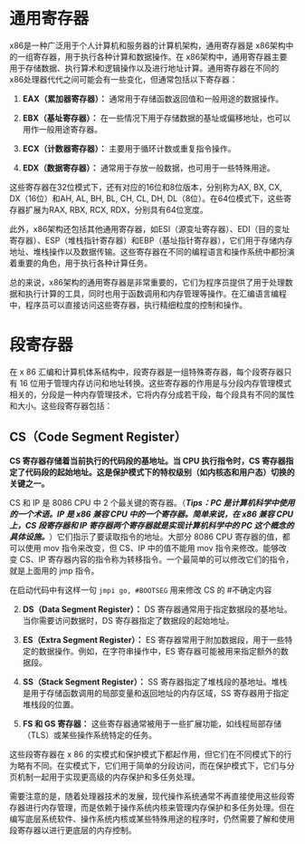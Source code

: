 # 通用寄存器

x86是一种广泛用于个人计算机和服务器的计算机架构，通用寄存器是 x86架构中的一组寄存器，用于执行各种计算和数据操作。在 x86架构中，通用寄存器主要用于存储数据、执行算术和逻辑操作以及进行地址计算。通用寄存器在不同的 x86处理器代代之间可能会有一些变化，但通常包括以下寄存器：

1. **EAX（累加器寄存器）：** 通常用于存储函数返回值和一般用途的数据操作。

2. **EBX（基址寄存器）：** 在一些情况下用于存储数据的基址或偏移地址，也可以用作一般用途寄存器。

3. **ECX（计数器寄存器）：** 主要用于循环计数或重复指令操作。

4. **EDX（数据寄存器）：** 通常用于存放一般数据，也可用于一些特殊用途。

这些寄存器在32位模式下，还有对应的16位和8位版本，分别称为AX, BX, CX, DX（16位）和AH, AL, BH, BL, CH, CL, DH, DL（8位）。在64位模式下，这些寄存器扩展为RAX, RBX, RCX, RDX，分别具有64位宽度。

此外，x86架构还包括其他通用寄存器，如ESI（源变址寄存器）、EDI（目的变址寄存器）、ESP（堆栈指针寄存器）和EBP（基址指针寄存器），它们用于存储内存地址、堆栈操作以及数据传输。这些寄存器在不同的编程语言和操作系统中都扮演着重要的角色，用于执行各种计算任务。

总的来说，x86架构的通用寄存器是非常重要的，它们为程序员提供了用于处理数据和执行计算的工具，同时也用于函数调用和内存管理等操作。在汇编语言编程中，程序员可以直接访问这些寄存器，执行精细粒度的控制和操作。

# 段寄存器

在 x 86 汇编和计算机体系结构中，段寄存器是一组特殊寄存器，每个段寄存器只有 16 位用于管理内存访问和地址转换。这些寄存器的作用是与分段内存管理模式相关的，分段是一种内存管理技术，它将内存分成若干段，每个段具有不同的属性和大小。这些段寄存器包括：
##  **CS（Code Segment Register）**

**CS 寄存器存储着当前执行的代码段的基地址。当 CPU 执行指令时，CS 寄存器指定了代码段的起始地址。这是保护模式下的特权级别（如内核态和用户态）切换的关键之一。**

CS 和 IP 是 8086 CPU 中 2 个最关键的寄存器。（***Tips：PC 是计算机科学中使用的一个术语。IP 是 x86 兼容 CPU 中的一个寄存器。简单来说，在 x86 兼容 CPU 上，CS 段寄存器和 IP 寄存器两个寄存器就是实现计算机科学中的 PC 这个概念的具体设施。***）它们指示了要读取指令的地址。大部分 8086 CPU 寄存器的值，都可以使用 mov 指令来改变，但 CS、IP 中的值不能用 mov 指令来修改。能够改变 CS、IP 寄存器内容的指令称为转移指令。一个最简单的可以修改它们的指令，就是上面用的 jmp 指令。

在启动代码中有这样一句 `jmpi go, #BOOTSEG` 用来修改 CS 的 #不确定内容

2. **DS（Data Segment Register）：** DS 寄存器通常用于指定数据段的基地址。当你需要访问数据时，DS 寄存器指定了数据段的起始地址。

3. **ES（Extra Segment Register）：** ES 寄存器常用于附加数据段，用于一些特定的数据操作。例如，在字符串操作中，ES 寄存器可能被用来指定额外的数据段。

4. **SS（Stack Segment Register）：** SS 寄存器指定了堆栈段的基地址。堆栈是用于存储函数调用的局部变量和返回地址的内存区域，SS 寄存器用于指定堆栈段的位置。

5. **FS 和 GS 寄存器：** 这些寄存器通常被用于一些扩展功能，如线程局部存储（TLS）或某些操作系统特定的任务。

这些段寄存器在 x 86 的实模式和保护模式下都起作用，但它们在不同模式下的行为略有不同。在实模式下，它们用于简单的分段访问，而在保护模式下，它们与分页机制一起用于实现更高级的内存保护和多任务处理。

需要注意的是，随着处理器技术的发展，现代操作系统通常不再直接使用这些段寄存器进行内存管理，而是依赖于操作系统内核来管理内存保护和多任务处理。但在编写底层系统软件、操作系统内核或某些特殊用途的程序时，仍然需要了解和使用段寄存器以进行更底层的内存控制。